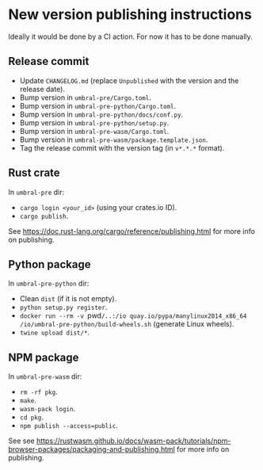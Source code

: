 # New version publishing instructions

Ideally it would be done by a CI action.
For now it has to be done manually.


## Release commit

- Update `CHANGELOG.md` (replace `Unpublished` with the version and the release date).
- Bump version in `umbral-pre/Cargo.toml`.
- Bump version in `umbral-pre-python/Cargo.toml`.
- Bump version in `umbral-pre-python/docs/conf.py`.
- Bump version in `umbral-pre-python/setup.py`.
- Bump version in `umbral-pre-wasm/Cargo.toml`.
- Bump version in `umbral-pre-wasm/package.template.json`.
- Tag the release commit with the version tag (in `v*.*.*` format).


## Rust crate

In `umbral-pre` dir:

- `cargo login <your_id>` (using your crates.io ID).
- `cargo publish`.

See https://doc.rust-lang.org/cargo/reference/publishing.html for more info on publishing.


## Python package

In `umbral-pre-python` dir:

- Clean `dist` (if it is not empty).
- `python setup.py register`.
- `docker run --rm -v `pwd`/..:/io quay.io/pypa/manylinux2014_x86_64 /io/umbral-pre-python/build-wheels.sh` (generate Linux wheels).
- `twine upload dist/*`.


## NPM package

In `umbral-pre-wasm` dir:

- `rm -rf pkg`.
- `make`.
- `wasm-pack login`.
- `cd pkg`.
- `npm publish --access=public`.

See see https://rustwasm.github.io/docs/wasm-pack/tutorials/npm-browser-packages/packaging-and-publishing.html for more info on publishing.
